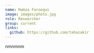 ```yaml
---
name: Hamza Farooqui
image: images/photo.jpg
role: Researcher
group: current
links:
  github: https://github.com/tahazakir
---
```


nmnmnm

